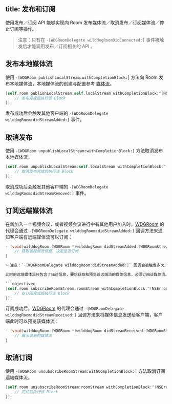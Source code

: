 title: 发布和订阅
---

使用发布／订阅 API 能够实现向 Room 发布媒体流／取消发布／订阅媒体流／停止订阅等操作。

> 注意：只有在 `-[WDGRoomDelegate wilddogRoomDidConnected:]` 事件被触发后才能调用发布／订阅相关的 API 。


## 发布本地媒体流

使用 `-[WDGRoom publishLocalStream:withCompletionBlock:`] 方法向 Room 发布本地媒体流，本地媒体流的创建与配置参考 [媒体流](placeholder)。

```objectivec
[self.room publishLocalStream:self.localStream withCompletionBlock:^(NSError *error) {
    // 发布完成后执行该 Block
}];
```

发布成功后会触发其他客户端的 `-[WDGRoomDelegate wilddogRoom:didStreamAdded:]` 事件。


## 取消发布

使用 `-[WDGRoom unpublishLocalStream:withCompletionBlock:]` 方法取消发布本地媒体流。

```objectivec
[self.room unpublishLocalStream:self.localStream withCompletionBlock:^(NSError *error) {
    // 取消发布完成后执行该 Block
}];
```

取消成功后会触发其他客户端的 `-[WDGRoomDelegate wilddogRoom:didStreamRemoved:]` 事件。


## 订阅远端媒体流

在新加入一个视频会议，或者视频会议进行中有其他用户加入时，[WDGRoom](placeholder) 的代理会通过 `-[WDGRoomDelegate wilddogRoom:didStreamAdded:]` 回调方法来通知客户端有远端媒体流可以订阅：

```objectivec
- (void)wilddogRoom:(WDGRoom *)wilddogRoom didStreamAdded:(WDGRoomStream *)roomStream {
    // 获取该视频流信息，决定是否订阅
}

> 注意：`-[WDGRoomDelegate wilddogRoom:didStreamAdded:]` 回调会被触发多次，每次只返回一个远端媒体流。

此时的远端媒体流只包含了描述信息，要想获取和预览该远端流的媒体信息，必须订阅该媒体流。使用 `-[WDGRoom subscribeRoomStream:withCompletionBlock:]` 方法订阅某个远端媒体流：

```objectivec
[self.room subscribeRoomStream:roomStream withCompletionBlock:^(NSError * _Nullable error) {
    // 在订阅完成后执行该 Block
}];
```

订阅成功后，[WDGRoom](placeholder) 的代理会通过 `-[WDGRoomDelegate wilddogRoom:didStreamReceived:]` 回调方法来将媒体信息发送给客户端，客户端此时可以预览该媒体流：

```objectivec
- (void)wilddogRoom:(WDGRoom *)wilddogRoom didStreamReceived:(WDGRoomStream *)roomStream {
    // 展示收到的媒体流
}
```


## 取消订阅

使用 `-[WDGRoom unsubscribeRoomStream:withCompletionBlock:]` 方法取消订阅远端媒体流。

```objectivec
[self.room unsubscribeRoomStream:roomStream withCompletionBlock:^(NSError * _Nullable error) {
    // 完成后执行该 Block
}];
```

